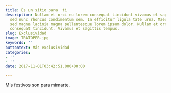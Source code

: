 ```yaml
---
title: Es un sitio para  ti
description: Nullam et orci eu lorem consequat tincidunt vivamus et sagittis magna
  sed nunc rhoncus condimentum sem. In efficitur ligula tate urna. Maecenas massa
  sed magna lacinia magna pellentesque lorem ipsum dolor. Nullam et orci eu lorem
  consequat tincidunt. Vivamus et sagittis tempus.
slug: Exclusividad
image: TRATOPER.jpg
keywords: ''
buttontext: Más exclusividad
categories:
- ''
- ''
date: 2017-11-01T03:42:51.000+00:00

---
```

Mis festivos son para mimarte. 